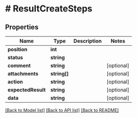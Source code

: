 # # ResultCreateSteps

## Properties

Name | Type | Description | Notes
------------ | ------------- | ------------- | -------------
**position** | **int** |  |
**status** | **string** |  |
**comment** | **string** |  | [optional]
**attachments** | **string[]** |  | [optional]
**action** | **string** |  | [optional]
**expectedResult** | **string** |  | [optional]
**data** | **string** |  | [optional]

[[Back to Model list]](../../README.md#models) [[Back to API list]](../../README.md#endpoints) [[Back to README]](../../README.md)

